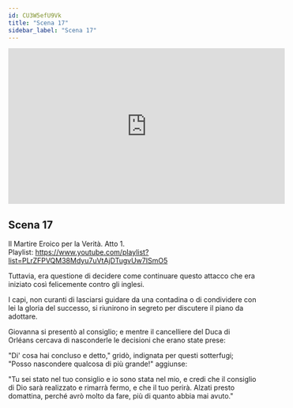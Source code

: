 ```yaml
---
id: CU3W5efU9Vk
title: "Scena 17"
sidebar_label: "Scena 17"
---
```


<div class="video-float-container">
  <iframe
    width="560"
    height="315"
    src="https://www.youtube.com/embed/CU3W5efU9Vk"
    title="YouTube video player"
    frameborder="0"
    allow="accelerometer; autoplay; clipboard-write; encrypted-media; gyroscope; picture-in-picture; web-share"
    referrerpolicy="strict-origin-when-cross-origin"
    allowfullscreen
  ></iframe>
</div>

## Scena 17

Il Martire Eroico per la Verità. Atto 1.   
Playlist: https://www.youtube.com/playlist?list=PLrZFPVQM38Mdyu7uVtAjDTugvUw7ISmO5 

Tuttavia, era questione di decidere come continuare questo attacco che era iniziato così felicemente contro gli inglesi.

I capi, non curanti di lasciarsi guidare da una contadina o di condividere con lei la gloria del successo, si riunirono in segreto per discutere il piano da adottare.

Giovanna si presentò al consiglio; e mentre il cancelliere del Duca di Orléans cercava di nasconderle le decisioni che erano state prese:

"Di' cosa hai concluso e detto," gridò, indignata per questi sotterfugi; "Posso nascondere qualcosa di più grande!" aggiunse:

"Tu sei stato nel tuo consiglio e io sono stata nel mio, e credi che il consiglio di Dio sarà realizzato e rimarrà fermo, e che il tuo perirà. Alzati presto domattina, perché avrò molto da fare, più di quanto abbia mai avuto."
